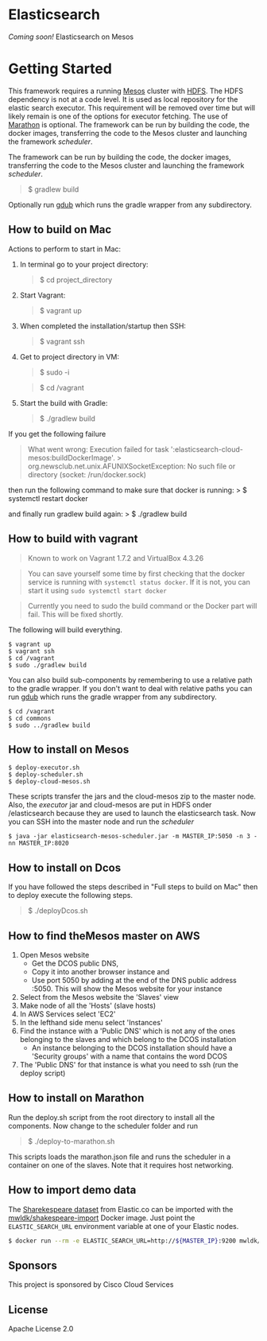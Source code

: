 # Elasticsearch
*Coming soon!* Elasticsearch on Mesos

# Getting Started

This framework requires a running <a href="http://mesos.apache.org">Mesos</a> cluster
with <a href="https://hadoop.apache.org/docs/r1.2.1/hdfs_user_guide.html">HDFS</a>.  The HDFS dependency is not at a code level.  It is used as  local repository for the elastic search executor.  This requirement will be removed over time but will likely remain is one of the options for executor fetching.
The use of <a href="https://github.com/mesosphere/marathon">Marathon</a> is optional.
The framework can be run by building the code, the docker images, transferring the code to the Mesos cluster and
launching the framework <i>scheduler</i>.

The framework can be run by building the code, the docker images, transferring the code to the Mesos cluster and launching the framework <i>scheduler</i>.

> $ gradlew build

Optionally run <a href="https://github.com/dougborg/gdub">gdub</a> which runs the gradle wrapper from any subdirectory.

## How to build on Mac

Actions to perform to start in Mac:

 1. In terminal go to your project directory:
	> $ cd project_directory

 2. Start Vagrant:
	> $ vagrant up
	
 3. When completed the installation/startup then SSH:
	> $ vagrant ssh
	
 4. Get to project directory in VM:
	> $ sudo -i
	
	> $ cd /vagrant

 5. Start the build with Gradle:
	> $ ./gradlew build

If you get the following failure 
>What went wrong:
Execution failed for task ':elasticsearch-cloud-mesos:buildDockerImage'. 
\> org.newsclub.net.unix.AFUNIXSocketException: No such file or directory (socket: /run/docker.sock)

then run the following command to make sure that docker is running:
	> $ systemctl restart docker

and finally run gradlew build again:
	> $ ./gradlew build

## How to build with vagrant

> Known to work on Vagrant 1.7.2 and VirtualBox 4.3.26

> You can save yourself some time by first checking that the docker service is running with
> `systemctl status docker`. If it is not, you can start it using `sudo systemctl start docker`

> Currently you need to sudo the build command or the Docker part will fail. This will be fixed shortly.

The following will build everything.

````
$ vagrant up
$ vagrant ssh
$ cd /vagrant
$ sudo ./gradlew build
````

You can also build sub-components by remembering to use a relative path to the gradle wrapper. If you don't want to deal with relative paths you can run <a href="https://github.com/dougborg/gdub">gdub</a> which runs the gradle wrapper from any subdirectory.

````
$ cd /vagrant
$ cd commons
$ sudo ../gradlew build
````

## How to install on Mesos

````
$ deploy-executor.sh
$ deploy-scheduler.sh
$ deploy-cloud-mesos.sh
````
These scripts transfer the jars and the cloud-mesos zip to the master node. Also, the <i>executor</i> jar and 
cloud-mesos are put in HDFS onder /elasticsearch because they are used to launch the elasticsearch task. Now you can SSH
into the master node and run the <i>scheduler</i>

````
$ java -jar elasticsearch-mesos-scheduler.jar -m MASTER_IP:5050 -n 3 -nn MASTER_IP:8020
````

## How to install on Dcos

If you have followed the steps described in "Full steps to build on Mac" then  to deploy execute the following steps.

> $ ./deployDcos.sh

## How to find theMesos master on AWS

1. Open Mesos website
	* Get the DCOS public DNS, 
	* Copy it into another browser instance and
	* Use port 5050 by adding at the end of the DNS public address :5050.
This will show the Mesos website for your instance
2. Select from the Mesos website the 'Slaves' view
3. Make node of all the 'Hosts' (slave hosts)
4. In AWS Services select 'EC2'
5. In the lefthand side menu select 'Instances'
6. Find the instance with a 'Public DNS' which is not any of the ones belonging to the slaves and which belong to the DCOS installation
	*  An instance belonging to the DCOS installation should have a 'Security groups' with a name that contains the word DCOS
7.  The 'Public DNS' for that instance is what you need to ssh (run the deploy script)

## How to install on Marathon

Run the deploy.sh script from the root directory to install all the components. Now change to the scheduler folder and run 

> $ ./deploy-to-marathon.sh 

This scripts loads the marathon.json file and runs the scheduler in a container on one of the slaves. Note that it 
requires host networking.

## How to import demo data

The [Sharekespeare dataset](http://www.elastic.co/guide/en/kibana/3.0/import-some-data.html) from Elastic.co can be
imported with the [mwldk/shakespeare-import](https://registry.hub.docker.com/u/mwldk/shakespeare-import/) Docker image.
Just point the `ELASTIC_SEARCH_URL` environment variable at one of your Elastic nodes.

```bash
$ docker run --rm -e ELASTIC_SEARCH_URL=http://${MASTER_IP}:9200 mwldk/shakespeare-import
```

## Sponsors
This project is sponsored by Cisco Cloud Services

## License
Apache License 2.0
